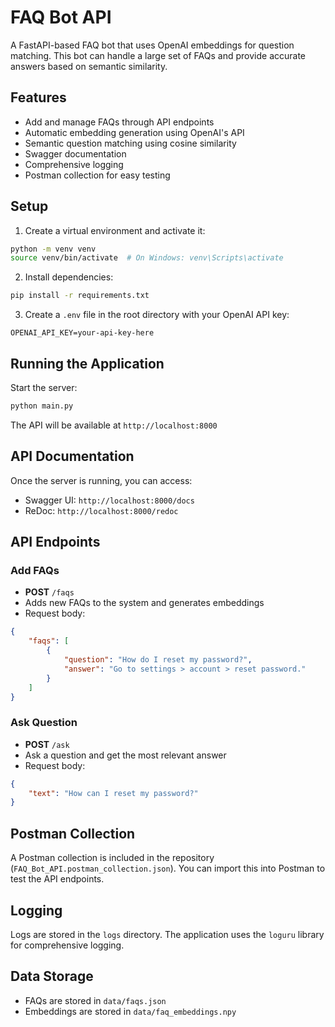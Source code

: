 # FAQ Bot API

A FastAPI-based FAQ bot that uses OpenAI embeddings for question matching. This bot can handle a large set of FAQs and provide accurate answers based on semantic similarity.

## Features

- Add and manage FAQs through API endpoints
- Automatic embedding generation using OpenAI's API
- Semantic question matching using cosine similarity
- Swagger documentation
- Comprehensive logging
- Postman collection for easy testing

## Setup

1. Create a virtual environment and activate it:
```bash
python -m venv venv
source venv/bin/activate  # On Windows: venv\Scripts\activate
```

2. Install dependencies:
```bash
pip install -r requirements.txt
```

3. Create a `.env` file in the root directory with your OpenAI API key:
```
OPENAI_API_KEY=your-api-key-here
```

## Running the Application

Start the server:
```bash
python main.py
```

The API will be available at `http://localhost:8000`

## API Documentation

Once the server is running, you can access:
- Swagger UI: `http://localhost:8000/docs`
- ReDoc: `http://localhost:8000/redoc`

## API Endpoints

### Add FAQs
- **POST** `/faqs`
- Adds new FAQs to the system and generates embeddings
- Request body:
```json
{
    "faqs": [
        {
            "question": "How do I reset my password?",
            "answer": "Go to settings > account > reset password."
        }
    ]
}
```

### Ask Question
- **POST** `/ask`
- Ask a question and get the most relevant answer
- Request body:
```json
{
    "text": "How can I reset my password?"
}
```

## Postman Collection

A Postman collection is included in the repository (`FAQ_Bot_API.postman_collection.json`). You can import this into Postman to test the API endpoints.

## Logging

Logs are stored in the `logs` directory. The application uses the `loguru` library for comprehensive logging.

## Data Storage

- FAQs are stored in `data/faqs.json`
- Embeddings are stored in `data/faq_embeddings.npy` 